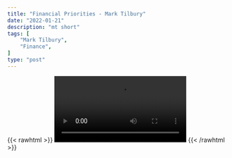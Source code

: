 ```yaml
---
title: "Financial Priorities - Mark Tilbury"
date: "2022-01-21"
description: "mt short"
tags: [
    "Mark Tilbury",
    "Finance",
]
type: "post"
---
```

{{< rawhtml >}}
    <video width="auto" height="auto" controls>
        <source src="https://clips.dev00ps.com/Mark%20Tilbury/24hrs.mp4" type="video/mp4"> 
    </video>
{{< /rawhtml >}}